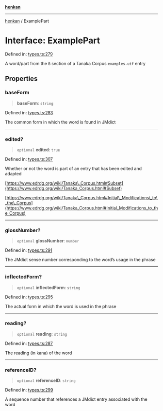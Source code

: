 [**henkan**](../README.md)

***

[henkan](../README.md) / ExamplePart

# Interface: ExamplePart

Defined in: [types.ts:279](https://github.com/Ronokof/Henkan/blob/2ebb5bac1977f3a31819e77efebc48d02b0a7059/src/types.ts#L279)

A word/part from the `B` section of a Tanaka Corpus `examples.utf` entry

## Properties

### baseForm

> **baseForm**: `string`

Defined in: [types.ts:283](https://github.com/Ronokof/Henkan/blob/2ebb5bac1977f3a31819e77efebc48d02b0a7059/src/types.ts#L283)

The common form in which the word is found in JMdict

***

### edited?

> `optional` **edited**: `true`

Defined in: [types.ts:307](https://github.com/Ronokof/Henkan/blob/2ebb5bac1977f3a31819e77efebc48d02b0a7059/src/types.ts#L307)

Whether or not the word is part of an entry that has been edited and adapted

[https://www.edrdg.org/wiki/Tanaka\_Corpus.html#Subset](https://www.edrdg.org/wiki/Tanaka_Corpus.html#Subset)

[https://www.edrdg.org/wiki/Tanaka\_Corpus.html#Initial\_Modifications\_to\_the\_Corpus](https://www.edrdg.org/wiki/Tanaka_Corpus.html#Initial_Modifications_to_the_Corpus)

***

### glossNumber?

> `optional` **glossNumber**: `number`

Defined in: [types.ts:291](https://github.com/Ronokof/Henkan/blob/2ebb5bac1977f3a31819e77efebc48d02b0a7059/src/types.ts#L291)

The JMdict sense number corresponding to the word’s usage in the phrase

***

### inflectedForm?

> `optional` **inflectedForm**: `string`

Defined in: [types.ts:295](https://github.com/Ronokof/Henkan/blob/2ebb5bac1977f3a31819e77efebc48d02b0a7059/src/types.ts#L295)

The actual form in which the word is used in the phrase

***

### reading?

> `optional` **reading**: `string`

Defined in: [types.ts:287](https://github.com/Ronokof/Henkan/blob/2ebb5bac1977f3a31819e77efebc48d02b0a7059/src/types.ts#L287)

The reading (in kana) of the word

***

### referenceID?

> `optional` **referenceID**: `string`

Defined in: [types.ts:299](https://github.com/Ronokof/Henkan/blob/2ebb5bac1977f3a31819e77efebc48d02b0a7059/src/types.ts#L299)

A sequence number that references a JMdict entry associated with the word
